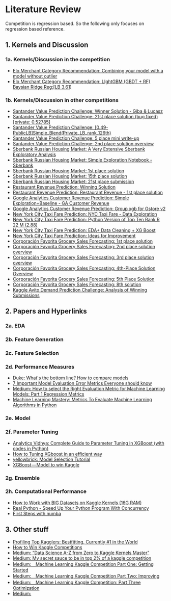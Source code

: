 # Literature Review

Competition is regression based. So the following only focuses on regression based reference.

## 1. Kernels and Discussion

### 1a. Kernels/Discussion in the competition
- [Elo Merchant Category Recommendation: Combining your model with a model without outlier](https://www.kaggle.com/waitingli/combining-your-model-with-a-model-without-outlier)
- [Elo Merchant Category Recommendation: LIghtGBM (GBDT + RF) Baysian Ridge Reg:[LB 3.61]](https://www.kaggle.com/ashishpatel26/lightgbm-gbdt-rf-baysian-ridge-reg-lb-3-61)

### 1b. Kernels/Discussion in other competitions
- [Santander Value Prediction Challenge: Winner Solution - Giba & Lucasz](https://www.kaggle.com/c/santander-value-prediction-challenge/discussion/65272)
- [Santander Value Prediction Challenge: 21st place solution (bug fixed) [private: 0.52785]](https://www.kaggle.com/rsakata/21st-place-solution-bug-fixed-private-0-52785)
- [Santander Value Prediction Challenge: [0.49-PublicLB]Simple_Blend(Private_LB_rank_126th)](https://www.kaggle.com/khahuras/0-49-publiclb-simple-blend-private-lb-rank-126th)
- [Santander Value Prediction Challenge: 5 place mini write-up](https://www.kaggle.com/c/santander-value-prediction-challenge/discussion/63822)
- [Santander Value Prediction Challenge: 2nd place solution overview](https://www.kaggle.com/c/santander-value-prediction-challenge/discussion/63848)
- [Sberbank Russian Housing Market: A Very Extensive Sberbank Exploratory Analysis](https://www.kaggle.com/captcalculator/a-very-extensive-sberbank-exploratory-analysis)
- [Sberbank Russian Housing Market: Simple Exploration Notebook - Sberbank](https://www.kaggle.com/sudalairajkumar/simple-exploration-notebook-sberbank)
- [Sberbank Russian Housing Market: 1st place solution](https://www.kaggle.com/c/sberbank-russian-housing-market/discussion/35684)
- [Sberbank Russian Housing Market: 15th place solution](https://www.kaggle.com/c/sberbank-russian-housing-market/discussion/35700)
- [Sberbank Russian Housing Market: 21st place submission](https://www.kaggle.com/c/sberbank-russian-housing-market/discussion/35570)
- [Restaurant Revenue Prediction: Winning Solution](https://www.kaggle.com/c/restaurant-revenue-prediction/discussion/14066)
- [Restaurant Revenue Prediction: Restaurant Revenue - 1st place solution](https://www.kaggle.com/jquesadar/restaurant-revenue-1st-place-solution)
- [Google Analytics Customer Revenue Prediction: Simple Exploration+Baseline - GA Customer Revenue](https://www.kaggle.com/sudalairajkumar/simple-exploration-baseline-ga-customer-revenue)
- [Google Analytics Customer Revenue Prediction: Group xgb for Gstore v2](https://www.kaggle.com/kailex/group-xgb-for-gstore-v2)
- [New York City Taxi Fare Prediction: NYC Taxi Fare - Data Exploration](https://www.kaggle.com/breemen/nyc-taxi-fare-data-exploration)
- [New York City Taxi Fare Prediction: Python Version of Top Ten Rank R 22 M (2.88)](https://www.kaggle.com/jsylas/python-version-of-top-ten-rank-r-22-m-2-88)
- [New York City Taxi Fare Prediction: EDA+ Data Cleaning + XG Boost](https://www.kaggle.com/sandeepkumar121995/eda-data-cleaning-xg-boost)
- [New York City Taxi Fare Prediction: Ideas for Improvement](https://www.kaggle.com/c/new-york-city-taxi-fare-prediction/discussion/62393)
- [Corporación Favorita Grocery Sales Forecasting: 1st place solution](https://www.kaggle.com/c/favorita-grocery-sales-forecasting/discussion/47582#latest-360306)
- [Corporación Favorita Grocery Sales Forecasting: 2nd place solution overview](https://www.kaggle.com/c/favorita-grocery-sales-forecasting/discussion/47568)
- [Corporación Favorita Grocery Sales Forecasting: 3rd place solution overview](https://www.kaggle.com/c/favorita-grocery-sales-forecasting/discussion/47560#latest-302253)
- [Corporación Favorita Grocery Sales Forecasting: 4th-Place Solution Overview](https://www.kaggle.com/c/favorita-grocery-sales-forecasting/discussion/47529)
- [Corporación Favorita Grocery Sales Forecasting: 5th Place Solution](https://www.kaggle.com/c/favorita-grocery-sales-forecasting/discussion/47556)
- [Corporación Favorita Grocery Sales Forecasting: 8th solution](https://www.kaggle.com/c/favorita-grocery-sales-forecasting/discussion/47564)
- [Kaggle Avito Demand Prediction Challenge: Analysis of Winning Submissions](http://mlexplained.com/2018/08/18/kaggle-avito-demand-prediction-challenge-analysis-of-winning-submissions/)

## 2. Papers and Hyperlinks

### 2a. EDA

### 2b. Feature Generation

### 2c. Feature Selection

### 2d. Performance Measures
- [Duke: What's the bottom line? How to compare models](https://people.duke.edu/~rnau/compare.htm)
- [7 Important Model Evaluation Error Metrics Everyone should know](https://www.analyticsvidhya.com/blog/2016/02/7-important-model-evaluation-error-metrics/)
- [Medium: How to select the Right Evaluation Metric for Machine Learning Models: Part 1 Regression Metrics](https://towardsdatascience.com/how-to-select-the-right-evaluation-metric-for-machine-learning-models-part-1-regrression-metrics-3606e25beae0)
- [Machine Learning Mastery: Metrics To Evaluate Machine Learning Algorithms in Python](https://machinelearningmastery.com/metrics-evaluate-machine-learning-algorithms-python/)

### 2e. Model

### 2f. Parameter Tuning
- [Analytics Vidhya: Complete Guide to Parameter Tuning in XGBoost (with codes in Python)](https://www.analyticsvidhya.com/blog/2016/03/complete-guide-parameter-tuning-xgboost-with-codes-python/)
- [How to Tuning XGboost in an efficient way](https://www.kaggle.com/general/17120)
- [yellowbrick: Model Selection Tutorial](http://www.scikit-yb.org/en/latest/tutorial.html)
- [XGBoost — Model to win Kaggle](https://medium.com/@gautam.karmakar/xgboost-model-to-win-kaggle-e12b35cd1aad)

### 2g. Ensemble

### 2h. Computational Performance
- [How to Work with BIG Datasets on Kaggle Kernels (16G RAM)](https://www.kaggle.com/yuliagm/how-to-work-with-big-datasets-on-16g-ram-dask)
- [Real Python - Speed Up Your Python Program With Concurrency](https://realpython.com/python-concurrency/)
- [First Steps with numba](http://numba.pydata.org/numba-doc/0.12.2/tutorial_firststeps.html)

## 3. Other stuff
- [Profiling Top Kagglers: Bestfitting, Currently #1 in the World](http://blog.kaggle.com/2018/05/07/profiling-top-kagglers-bestfitting-currently-1-in-the-world/)
- [How to Win Kaggle Competitions](https://www.kaggle.com/getting-started/44997)
- [Medium: “Data Science A-Z from Zero to Kaggle Kernels Master”](https://towardsdatascience.com/data-science-from-zero-to-kaggle-kernels-master-f9115eadbb3)
- [Medium: My secret sauce to be in top 2% of a kaggle competition](https://towardsdatascience.com/my-secret-sauce-to-be-in-top-2-of-a-kaggle-competition-57cff0677d3c)
- [Medium:　Machine Learning Kaggle Competition Part One: Getting Started](https://towardsdatascience.com/machine-learning-kaggle-competition-part-one-getting-started-32fb9ff47426)
- [Medium:　Machine Learning Kaggle Competition Part Two: Improving](https://towardsdatascience.com/machine-learning-kaggle-competition-part-two-improving-e5b4d61ab4b8)
- [Medium:　Machine Learning Kaggle Competition: Part Three Optimization](https://towardsdatascience.com/machine-learning-kaggle-competition-part-three-optimization-db04ea415507)
- [Medium:]()
